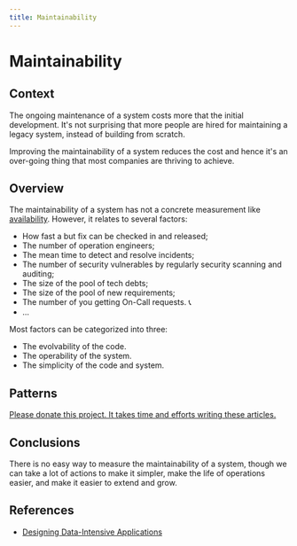 ```yaml
---
title: Maintainability
---
```


# Maintainability

## Context

The ongoing maintenance of a system costs more that the initial development.
It's not surprising that more people are hired for maintaining a legacy system, instead of building from scratch.

Improving the maintainability of a system reduces the cost and hence it's an over-going thing that most companies are thriving to achieve.

## Overview

The maintainability of a system has not a concrete measurement like [availability](/availability.html). However, it relates to several factors:

* How fast a but fix can be checked in and released;
* The number of operation engineers;
* The mean time to detect and resolve incidents;
* The number of security vulnerables by regularly security scanning and auditing;
* The size of the pool of tech debts;
* The size of the pool of new requirements;
* The number of you getting On-Call requests. 📞
* ...

Most factors can be categorized into three:

* The evolvability of the code.
* The operability of the system.
* The simplicity of the code and system.

## Patterns

[Please donate this project. It takes time and efforts writing these articles.](/)

## Conclusions

There is no easy way to measure the maintainability of a system, though we can take a lot of actions to make it simpler, make the life of operations easier, and make it easier to extend and grow.

## References

* [Designing Data-Intensive Applications](https://dataintensive.net/)
